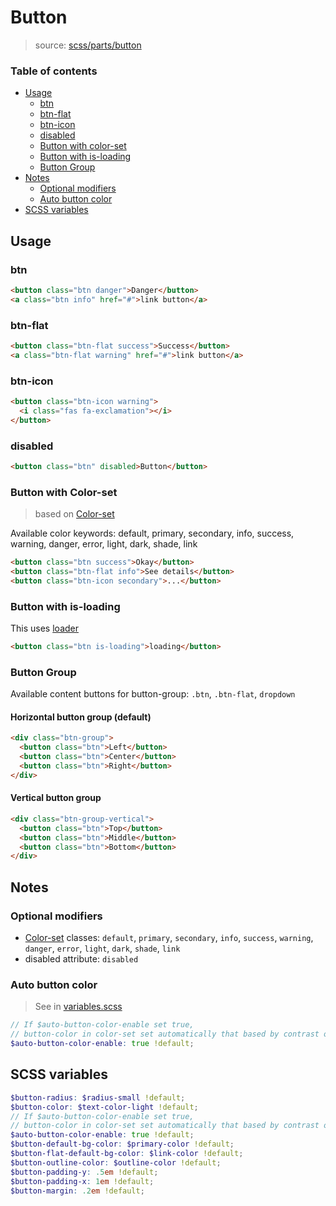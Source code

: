 # Button

> source: [scss/parts/button](../../src/scss/parts/_button.scss)

### Table of contents

- [Usage](#usage)
  - [btn](#btn)
  - [btn-flat](#btn-flat)
  - [btn-icon](#btn-icon)
  - [disabled](#disabled)
  - [Button with color-set](#button-with-color-set)
  - [Button with is-loading](#button-with-is-loading)
  - [Button Group](#button-group)
- [Notes](#notes)
  - [Optional modifiers](#optional-modifiers)
  - [Auto button color](#auto-button-color)
- [SCSS variables](#scss-variables)

## Usage

### btn

``` html
<button class="btn danger">Danger</button>
<a class="btn info" href="#">link button</a>
```

### btn-flat

``` html
<button class="btn-flat success">Success</button>
<a class="btn-flat warning" href="#">link button</a>
```

### btn-icon

``` html
<button class="btn-icon warning">
  <i class="fas fa-exclamation"></i>
</button>
```

### disabled

``` html
<button class="btn" disabled>Button</button>
```

### Button with Color-set

> based on [Color-set](color-set.md)

Available color keywords: default, primary, secondary, info, success, warning, danger, error, light, dark, shade, link

``` html
<button class="btn success">Okay</button>
<button class="btn-flat info">See details</button>
<button class="btn-icon secondary">...</button>
```

### Button with is-loading

This uses [loader](loader.md)

``` html
<button class="btn is-loading">loading</button>
```

### Button Group

Available content buttons for button-group: `.btn`, `.btn-flat`, `dropdown`

#### Horizontal button group (default)

``` html
<div class="btn-group">
  <button class="btn">Left</button>
  <button class="btn">Center</button>
  <button class="btn">Right</button>
</div>
```

#### Vertical button group

``` html
<div class="btn-group-vertical">
  <button class="btn">Top</button>
  <button class="btn">Middle</button>
  <button class="btn">Bottom</button>
</div>
```

## Notes

### Optional modifiers

- [Color-set](color-set.md) classes: `default`, `primary`, `secondary`, `info`, `success`, `warning`, `danger`, `error`, `light`, `dark`, `shade`, `link`
- disabled attribute: `disabled`

### Auto button color

> See in [variables.scss](../../src/scss/_variables.scss)

``` scss
// If $auto-button-color-enable set true,
// button-color in color-set set automatically that based by contrast of background-color.
$auto-button-color-enable: true !default;
```

## SCSS variables

``` scss
$button-radius: $radius-small !default;
$button-color: $text-color-light !default;
// If $auto-button-color-enable set true,
// button-color in color-set set automatically that based by contrast of background-color.
$auto-button-color-enable: true !default;
$button-default-bg-color: $primary-color !default;
$button-flat-default-bg-color: $link-color !default;
$button-outline-color: $outline-color !default;
$button-padding-y: .5em !default;
$button-padding-x: 1em !default;
$button-margin: .2em !default;
```
